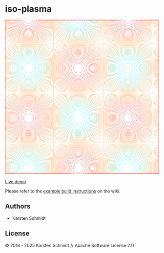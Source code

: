 # iso-plasma

![screenshot](https://raw.githubusercontent.com/thi-ng/umbrella/develop/assets/geom/geom-isoline.png)

[Live demo](http://demo.thi.ng/umbrella/iso-plasma/)

Please refer to the [example build instructions](https://github.com/thi-ng/umbrella/wiki/Example-build-instructions) on the wiki.

## Authors

- Karsten Schmidt

## License

&copy; 2018 - 2025 Karsten Schmidt // Apache Software License 2.0

